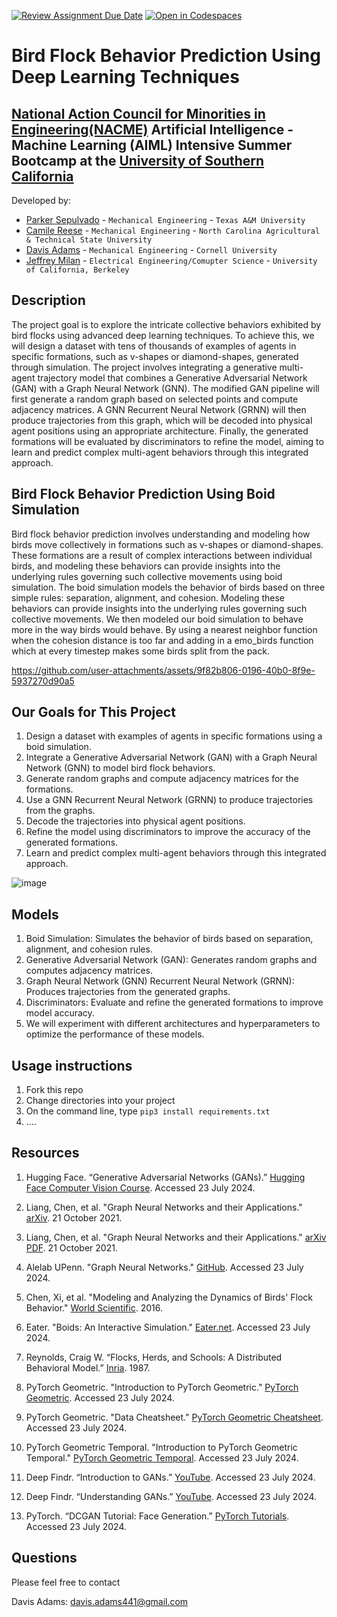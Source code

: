 [![Review Assignment Due Date](https://classroom.github.com/assets/deadline-readme-button-22041afd0340ce965d47ae6ef1cefeee28c7c493a6346c4f15d667ab976d596c.svg)](https://classroom.github.com/a/ol4GAg0d)
[![Open in Codespaces](https://classroom.github.com/assets/launch-codespace-2972f46106e565e64193e422d61a12cf1da4916b45550586e14ef0a7c637dd04.svg)](https://classroom.github.com/open-in-codespaces?assignment_repo_id=15423632)
<!--
Name of your teams' final project
-->
# Bird Flock Behavior Prediction Using Deep Learning Techniques
## [National Action Council for Minorities in Engineering(NACME)](https://www.nacme.org) Artificial Intelligence - Machine Learning (AIML) Intensive Summer Bootcamp at the [University of Southern California](https://viterbischool.usc.edu)

<!--
List all of the members who developed the project and
link to each members respective GitHub profile
-->
Developed by: 
- [Parker Sepulvado](https://github.com/Parkersep) - `Mechanical Engineering` - `Texas A&M University`
- [Camile Reese](https://github.com/creese04) - `Mechanical Engineering` - `North Carolina Agricultural & Technical State University` 
- [Davis Adams](https://github.com/davissadams) - `Mechanical Engineering` - `Cornell University` 
- [Jeffrey Milan](https://github.com/jmillan736) - `Electrical Engineering/Comupter Science` - `University of California, Berkeley`

## Description
The project goal is to explore the intricate collective behaviors exhibited by bird flocks using advanced deep learning techniques. To achieve this, we will design a dataset with tens of thousands of examples of agents in specific formations, such as v-shapes or diamond-shapes, generated through simulation. The project involves integrating a generative multi-agent trajectory model that combines a Generative Adversarial Network (GAN) with a Graph Neural Network (GNN). The modified GAN pipeline will first generate a random graph based on selected points and compute adjacency matrices. A GNN Recurrent Neural Network (GRNN) will then produce trajectories from this graph, which will be decoded into physical agent positions using an appropriate architecture. Finally, the generated formations will be evaluated by discriminators to refine the model, aiming to learn and predict complex multi-agent behaviors through this integrated approach.

<!-- Give a short description on what your project accomplishes and what tools is uses. In addition, you can drop screenshots directly into your README file to add them to your README. Take these from your presentations.
-->
## Bird Flock Behavior Prediction Using Boid Simulation
Bird flock behavior prediction involves understanding and modeling how birds move collectively in formations such as v-shapes or diamond-shapes. These formations are a result of complex interactions between individual birds, and modeling these behaviors can provide insights into the underlying rules governing such collective movements using boid simulation. The boid simulation models the behavior of birds based on three simple rules: separation, alignment, and cohesion. Modeling these behaviors can provide insights into the underlying rules governing such collective movements. We then modeled our boid simulation to behave more in the way birds would behave. By using a nearest neighbor function when the cohesion distance is too far and adding in a emo_birds function which at every timestep makes some birds split from the pack.

https://github.com/user-attachments/assets/9f82b806-0196-40b0-8f9e-5937270d90a5

<!-- <img width="720" alt="Screenshot 2024-07-23 at 10 53 10 AM" src="https://github.com/user-attachments/assets/f46f280b-a5d9-4ffa-b541-440f3c6a4982"> -->

## Our Goals for This Project
1. Design a dataset with examples of agents in specific formations using a boid simulation.
1. Integrate a Generative Adversarial Network (GAN) with a Graph Neural Network (GNN) to model bird flock behaviors.
1. Generate random graphs and compute adjacency matrices for the formations.
1. Use a GNN Recurrent Neural Network (GRNN) to produce trajectories from the graphs.
1. Decode the trajectories into physical agent positions.
1. Refine the model using discriminators to improve the accuracy of the generated formations.
1. Learn and predict complex multi-agent behaviors through this integrated approach.

![image](https://github.com/user-attachments/assets/53ec5724-be9f-48ed-9acc-2051bfffb4ef)


## Models
1. Boid Simulation: Simulates the behavior of birds based on separation, alignment, and cohesion rules.
1. Generative Adversarial Network (GAN): Generates random graphs and computes adjacency matrices.
1. Graph Neural Network (GNN) Recurrent Neural Network (GRNN): Produces trajectories from the generated graphs.
1. Discriminators: Evaluate and refine the generated formations to improve model accuracy.
1. We will experiment with different architectures and hyperparameters to optimize the performance of these models.




## Usage instructions
<!--
Give details on how to install fork and install your project. You can get all of the python dependencies for your project by typing `pip3 freeze requirements.txt` on the system that runs your project. Add the generated `requirements.txt` to this repo.
-->
1. Fork this repo
2. Change directories into your project
3. On the command line, type `pip3 install requirements.txt`
4. ....

## Resources
1. Hugging Face. “Generative Adversarial Networks (GANs).” [Hugging Face Computer Vision Course](https://huggingface.co/learn/computer-vision-course/en/unit5/generative-models/gans). Accessed 23 July 2024.
   
1. Liang, Chen, et al. "Graph Neural Networks and their Applications." [arXiv](https://arxiv.org/abs/2110.11401). 21 October 2021.

1. Liang, Chen, et al. "Graph Neural Networks and their Applications." [arXiv PDF](https://arxiv.org/pdf/2110.11401). 21 October 2021.

1. Alelab UPenn. "Graph Neural Networks." [GitHub](https://github.com/alelab-upenn/graph-neural-networks). Accessed 23 July 2024.

1. Chen, Xi, et al. "Modeling and Analyzing the Dynamics of Birds' Flock Behavior." [World Scientific](https://www.worldscientific.com/doi/epdf/10.1142/S0217979216500028). 2016.

1. Eater. "Boids: An Interactive Simulation." [Eater.net](https://eater.net/boids). Accessed 23 July 2024.

1. Reynolds, Craig W. “Flocks, Herds, and Schools: A Distributed Behavioral Model.” [Inria](https://team.inria.fr/imagine/files/2014/10/flocks-hers-and-schools.pdf). 1987.

1. PyTorch Geometric. "Introduction to PyTorch Geometric." [PyTorch Geometric](https://pytorch-geometric.readthedocs.io/en/latest/get_started/introduction.html). Accessed 23 July 2024.

1. PyTorch Geometric. "Data Cheatsheet." [PyTorch Geometric Cheatsheet](https://pytorch-geometric.readthedocs.io/en/latest/cheatsheet/data_cheatsheet.html). Accessed 23 July 2024.

1. PyTorch Geometric Temporal. "Introduction to PyTorch Geometric Temporal." [PyTorch Geometric Temporal](https://pytorch-geometric-temporal.readthedocs.io/en/latest/index.html). Accessed 23 July 2024.

1. Deep Findr. “Introduction to GANs.” [YouTube](https://www.youtube.com/watch?v=WEWq93tioC4&list=PLV8yxwGOxvvoNkzPfCx2i8an--Tkt7O8Z&index=18&ab_channel=DeepFindr). Accessed 23 July 2024.

1. Deep Findr. “Understanding GANs.” [YouTube](https://www.youtube.com/watch?v=Rws9mf1aWUs&ab_channel=DeepFindr). Accessed 23 July 2024.

1. PyTorch. “DCGAN Tutorial: Face Generation.” [PyTorch Tutorials](https://pytorch.org/tutorials/beginner/dcgan_faces_tutorial.html). Accessed 23 July 2024.


## Questions
Please feel free to contact

Davis Adams: davis.adams441@gmail.com

